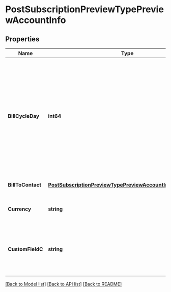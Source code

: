 # PostSubscriptionPreviewTypePreviewAccountInfo

## Properties
Name | Type | Description | Notes
------------ | ------------- | ------------- | -------------
**BillCycleDay** | **int64** | The account&#39;s bill cycle day (BCD), when bill runs generate invoices for the account. Specify any day of the month (&#x60;1&#x60;-&#x60;31&#x60;, where &#x60;31&#x60; &#x3D; end-of-month), or &#x60;0&#x60; for auto-set.  | [default to null]
**BillToContact** | [**PostSubscriptionPreviewTypePreviewAccountInfoBillToContact**](POSTSubscriptionPreviewType_previewAccountInfo_billToContact.md) |  | [optional] [default to null]
**Currency** | **string** | A currency as defined in Billing Settings.  | [default to null]
**CustomFieldC** | **string** | Any custom fields defined for this object. The custom field name is case-sensitive.  | [optional] [default to null]

[[Back to Model list]](../README.md#documentation-for-models) [[Back to API list]](../README.md#documentation-for-api-endpoints) [[Back to README]](../README.md)


